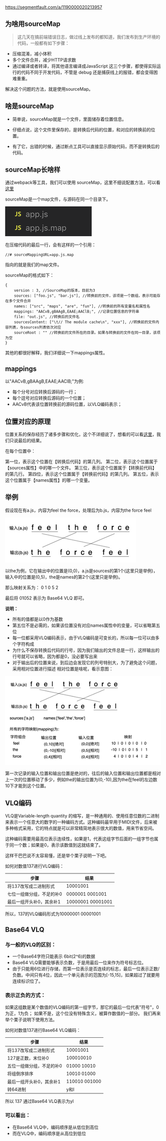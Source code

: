 
https://segmentfault.com/a/1190000020213957

## 为啥用sourceMap
> 这几天在搞前端错误日志，做过线上发布的都知道，我们发布到生产环境的代码，一般都有如下步骤：

- 压缩混淆，减小体积
- 多个文件合并，减少HTTP请求数
- 通过编译或者转译，将其他语言编译成JavaScript
这三个步骤，都使得实际运行的代码不同于开发代码，不管是 debug 还是捕获线上的报错，都会变得困难重重。

解决这个问题的方法，就是使用sourceMap。

## 啥是sourceMap
- 简单说，sourceMap就是一个文件，里面储存着位置信息。

- 仔细点说，这个文件里保存的，是转换后代码的位置，和对应的转换前的位置。
- 有了它，出错的时候，通过断点工具可以直接显示原始代码，而不是转换后的代码。

## sourceMap长啥样
通过webpack等工具，我们可以使用 sourceMap，这里不细说配置方法，可以看[这里](https://webpack.docschina.org/configuration/devtool/)

sourceMap是一个map文件，与源码在同一个目录下。


![img](../img/451573944-5d6629329f7ae_articlex.png)

在压缩代码的最后一行，会有这样的一个引用：

```
//# sourceMappingURL=app.js.map
```

指向的就是我们的map文件。

sourceMap的格式如下：

```
{
    version : 3, //SourceMap的版本，目前为3
    sources: ["foo.js", "bar.js"], //转换前的文件，该项是一个数组，表示可能存在多个文件合并
    names: ["src", "maps", "are", "fun"], //转换前的所有变量名和属性名
    mappings: "AACvB,gBAAgB,EAAE;AAClB;", //记录位置信息的字符串
    file: "out.js", //转换后的文件名
    sourcesContent: ["\t// The module cache\n", "xxx"], //转换前的文件内容列表，与sources列表依次对应
    sourceRoot : "" //转换前的文件所在的目录。如果与转换前的文件在同一目录，该项为空
}
```
其他的都很好解释，我们详细说一下mappings属性。

## mappings
以"AACvB,gBAAgB,EAAE;AAClB;"为例:

- 每个分号对应转换后源码的一行；
- 每个逗号对应转换后源码的一个位置；
- AACvB代表该位置转换前的源码位置，以VLQ编码表示；

## 位置对应的原理
位置关系的保存经历了诸多步骤和优化，这个不详细说了，想看的可以看[这里](http://www.qiutianaimeili.com/html/page/2019/05/89jrubx1soc.html)，我们只说最后的结果。

在每个位置中：

第一位，表示这个位置在【转换后代码】的第几列。
第二位，表示这个位置属于【sources属性】中的哪一个文件。
第三位，表示这个位置属于【转换前代码】的第几行。
第四位，表示这个位置属于【转换前代码】的第几列。
第五位，表示这个位置属于【names属性】的哪一个变量。

## 举例
假设现在有a.js，内容为feel the force，处理后为b.js，内容为the force feel

![img](../img/2210373634-5d662932b376f_articlex.png)

以the为例，它在输出中的位置是(0,0)，a.js是sources的第1个(这里只是举例)，输入中的位置是(0,5)，the是names的第2个(这里只是举例)。

那么映射关系为：
0 1 0 5 2

最后将 01052 表示为 Base64 VLQ 即可。

**说明：**

- 所有的值都是以0作为基数
- 第五位不是必需的，如果该位置没有对应names属性中的变量，可以省略第五位
- 每一位都采用VLQ编码表示，由于VLQ编码是可变长的，所以每一位可以由多个字符构成
- 为什么不保存转换后代码的行号，因为我们输出的文件总是一行，这样输出的行号就可以省略，因为都是0，没必要写出来
- 对于输出后的位置来说，到后边会发现它的列号特别大，为了避免这个问题，采用相对位置进行描述
相对位置是啥呢，看示意图：

![img](../img/1283990560-5d66293534bd2_articlex.png)

第一次记录的输入位置和输出位置是绝对的，往后的输入位置和输出位置都是相对上一次的位置移动了多少，例如the的输出位置为(0,-10),因为the在feel的左边数10下才能到这个位置。

## VLQ编码
VLQ是Variable-length quantity 的缩写，是一种通用的、使用任意位数的二进制来表示一个任意大的数字的一种编码方式。这种编码最早用于MIDI文件，后来被多种格式采用，它的特点就是可以非常精简地表示很大的数值，用来节省空间。

这种编码需要用最高位表示连续性，如果是1，代表这组字节后面的一组字节也属于同一个数；如果是0，表示该数值到这就结束了。

这样干巴巴说不太容易懂，还是举个栗子说明一下吧。

如何对数值137进行VLQ编码：

步骤 |	结果
-|-
将137改写成二进制形式	| 10001001
七位一组做分组，不足的补0 | 0000001 0001001
最后一组开头补0，其余补1 |10000001 00001001

所以，137的VLQ编码形式为10000001 00001001

## Base64 VLQ
### 与一般的VLQ的区别：

- 一个Base64字符只能表示 6bit(2^6)的数据
- Base64 VLQ需要能够表示负数，于是用最后一位来作为符号标志位。
- 由于只能用6位进行存储，而第一位表示是否连续的标志，最后一位表示正数/负数。中间只有4位，因此一个单元表示的范围为[-15,15]，如果超过了就要用连续标识位了。

### 表示正负的方式：

如果这组数是某个数值的VLQ编码的第一组字节，那它的最后一位代表"符号"，0为正，1为负；
如果不是，这个位没有特殊含义，被算作数值的一部分。
我们再来举个栗子说明下使用方法。

如何对数值137进行Base64 VLQ编码：

步骤 |	结果
-|-
将137改写成二进制形式	| 10001001
127是正数，末位补0	| 100010010
五位一组做分组，不足的补0	| 01000 10010
将组倒序排序	| 10010 01000
最后一组开头补0，其余补1 |	110010 001000
转64进制	| y和I
所以 137 通过Base64 VLQ表示为yl

### 可以看出：

- 在Base64 VLQ中，编码顺序是从低位到高位
- 而在VLQ中，编码顺序是从高位到低位
